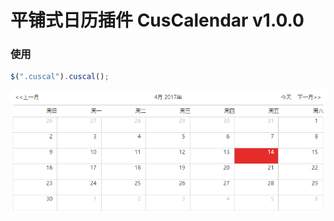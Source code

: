 # 平铺式日历插件 CusCalendar v1.0.0


### 使用
````javascript
$(".cuscal").cuscal();
````
![](https://github.com/qianlixy/cuscalendar/raw/master/img/example.png)
